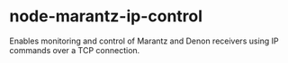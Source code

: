 # node-marantz-ip-control
Enables monitoring and control of Marantz and Denon receivers using IP commands over a TCP connection.
